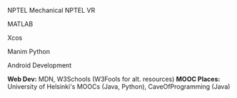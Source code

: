 NPTEL Mechanical
NPTEL VR

MATLAB

Xcos

Manim Python

Android Development

**Web Dev:** MDN, W3Schools (W3Fools for alt. resources)
**MOOC Places:** University of Helsinki's MOOCs (Java, Python), CaveOfProgramming (Java)